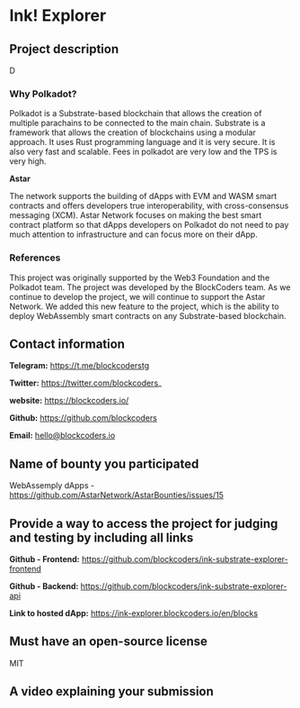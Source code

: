 # **Ink! Explorer**

## **Project description**

D

### **Why Polkadot?**

Polkadot is a Substrate-based blockchain that allows the creation of multiple parachains to be connected to the main chain. Substrate is a framework that allows the creation of blockchains using a modular approach. It uses Rust programming language and it is very secure. It is also very fast and scalable. Fees in polkadot are very low and the TPS is very high.

**Astar**

The network supports the building of dApps with EVM and WASM smart contracts and offers developers true interoperability, with cross-consensus messaging (XCM). Astar Network focuses on making the best smart contract platform so that dApps developers on Polkadot do not need to pay much attention to infrastructure and can focus more on their dApp.

### References


This project was originally supported by the Web3 Foundation and the Polkadot team. The project was developed by the BlockCoders team.
As we continue to develop the project, we will continue to support the Astar Network.
We added this new feature to the project, which is the ability to deploy WebAssembly smart contracts on any Substrate-based blockchain.


## Contact information

**Telegram:** https://t.me/blockcoderstg

**Twitter:** https://twitter.com/blockcoders_

**website:** https://blockcoders.io/

**Github:** https://github.com/blockcoders

**Email:** hello@blockcoders.io

## Name of bounty you participated

WebAssemply dApps - https://github.com/AstarNetwork/AstarBounties/issues/15

## Provide a way to access the project for judging and testing by including all links

**Github - Frontend:** https://github.com/blockcoders/ink-substrate-explorer-frontend

**Github - Backend:** https://github.com/blockcoders/ink-substrate-explorer-api

**Link to hosted dApp:** https://ink-explorer.blockcoders.io/en/blocks

## Must have an open-source license

MIT

## A video explaining your submission
